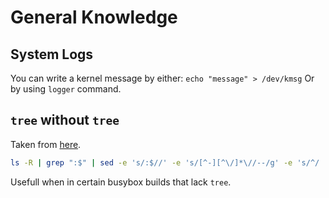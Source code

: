 # General Knowledge

## System Logs

You can write a kernel message by either:
`echo "message" > /dev/kmsg`
Or by using `logger` command.

## `tree` without `tree`
Taken from [here](https://access.redhat.com/solutions/53656).
```sh
ls -R | grep ":$" | sed -e 's/:$//' -e 's/[^-][^\/]*\//--/g' -e 's/^/   /' -e 's/-/|/'
```
Usefull when in certain busybox builds that lack `tree`.
